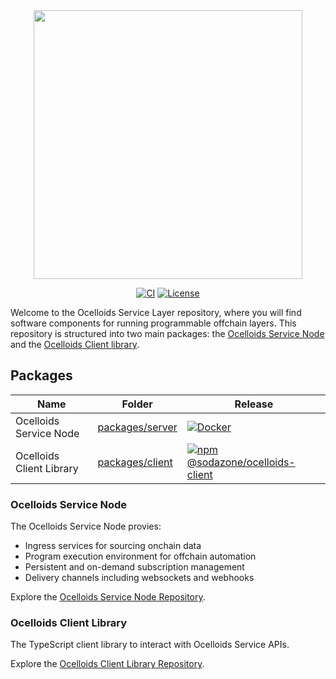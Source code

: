<div align="center">

<picture>
  <img
    src="https://github.com/sodazone/ocelloids-services/blob/main/.github/assets/oc_server.png?raw=true"
    width="430"
    height="auto"
    alt=""
  />
</picture>

<p align="center">
  <a href="https://github.com/sodazone/ocelloids-services/actions/workflows/ci.yml"><img
      src="https://img.shields.io/github/actions/workflow/status/sodazone/ocelloids-server/ci.yml?branch=main&color=69D2E7&labelColor=A7DBD8"
      alt="CI"
    /></a>
  <a href="https://github.com/sodazone/ocelloids-services/blob/main/LICENSE"><img
      src="https://img.shields.io/github/license/sodazone/ocelloids-server?color=69D2E7&labelColor=A7DBD8"
      alt="License"
    /></a>
</p>
</div>

Welcome to the Ocelloids Service Layer repository, where you will find software components for running programmable offchain layers. This repository is structured into two main packages: the [Ocelloids Service Node](https://github.com/sodazone/ocelloids-services/blob/main/packages/server/) and the [Ocelloids Client library](https://github.com/sodazone/ocelloids-services/blob/main/packages/client/).

## Packages

| Name | Folder | Release |
| ---- | ------ | ------- |
| Ocelloids Service Node | [packages/server](https://github.com/sodazone/ocelloids-services/blob/main/packages/server/) | [![Docker](https://img.shields.io/docker/v/sodazone/ocelloids-integrated-node?label=docker&style=flat&color=69D2E7&labelColor=69D2E7&logo=npm&logoColor=333333)](https://hub.docker.com/r/sodazone/ocelloids-integrated-node) |
| Ocelloids Client Library | [packages/client](https://github.com/sodazone/ocelloids-services/blob/main/packages/client/) | <a href="https://www.npmjs.com/package/@sodazone/ocelloids-client"><img src="https://img.shields.io/npm/v/@sodazone/ocelloids-client?color=69D2E7&labelColor=69D2E7&logo=npm&logoColor=333333" alt="npm @sodazone/ocelloids-client" /></a> |

### Ocelloids Service Node

The Ocelloids Service Node provies:

- Ingress services for sourcing onchain data
- Program execution environment for offchain automation
- Persistent and on-demand subscription management
- Delivery channels including websockets and webhooks

Explore the [Ocelloids Service Node Repository](https://github.com/sodazone/ocelloids-services/blob/main/packages/server/).

### Ocelloids Client Library

The TypeScript client library to interact with Ocelloids Service APIs.

Explore the [Ocelloids Client Library Repository](https://github.com/sodazone/ocelloids-services/blob/main/packages/client/).



